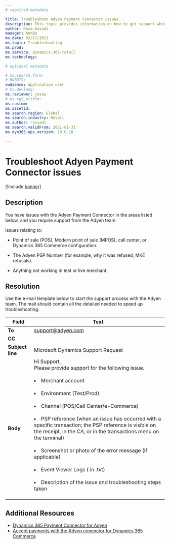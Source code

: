 ```yaml
---
# required metadata

title: Troubleshoot Adyen Payment Connector issues
description: This topic provides information on how to get support when you have issues with the Adyen Payment Connector. 
author: Reza-Assadi
manager: AnnBe
ms.date: 02/17/2021
ms.topic: Troubleshooting
ms.prod: 
ms.service: dynamics-365-retail
ms.technology: 

# optional metadata

# ms.search.form: 
# ROBOTS: 
audience: Application user
# ms.devlang: 
ms.reviewer: josaw
# ms.tgt_pltfrm: 
ms.custom: 
ms.assetid: 
ms.search.region: Global
ms.search.industry: Retail
ms.author: rassadi
ms.search.validFrom: 2021-01-31
ms.dyn365.ops.version: 10.0.18

---
```


# Troubleshoot Adyen Payment Connector issues

[!include [banner](../../includes/banner.md)]

## Description
You have issues with the Adyen Payment Connector in the areas listed below, and you require support from the Adyen team. 

Issues relating to:
-   Point of sale (POS), Modern point of sale (MPOS), call center, or Dynamics 365 Commerce configuration.

-   The Adyen PSP Number (for example, why it was refused, MKE refusals).

-   Anything not working in test or live merchant.

## Resolution
Use the e-mail template below to start the support process with the Adyen team. The mail should contain all the detailed needed to speed up troubleshooting.

| Field            | Text              |
|------------------|-------------------|
| **To**           | support@adyen.com |
| **CC**           |                   |
| **Subject line** | Microsoft Dynamics Support Request |
| **Body** | Hi Support,</br>Please provide support for the following issue.</br></br><li>Merchant account</li></br><li>Environment (Test/Prod)</li></br><li>Channel (POS/Call Center/e-Commerce)</li></br><li>PSP reference (when an issue has occurred with a specific transaction; the PSP reference is visible on the receipt, in the CA, or in the transactions menu on the terminal)</li></br><li>Screenshot or photo of the error message (if applicable)</li></br><li>Event Viewer Logs ( in .txt)</li></br><li>Description of the issue and troubleshooting steps taken</li></br> |

## Additional Resources
- [Dynamics 365 Payment Connector for Adyen](../dev-itpro/adyen-connector)
- [Accept payments with the Adyen conenctor for Dynamics 365 Commerce](https://www.adyen.com/partners/dynamics-365-commerce)
